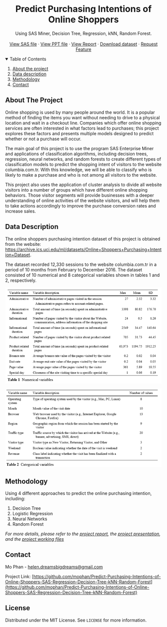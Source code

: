 
<!-- PROJECT SHIELDS -->
<!--
*** I'm using markdown "reference style" links for readability.
*** Reference links are enclosed in brackets [ ] instead of parentheses ( ).
*** See the bottom of this document for the declaration of the reference variables
*** for contributors-url, forks-url, etc. This is an optional, concise syntax you may use.
*** https://www.markdownguide.org/basic-syntax/#reference-style-links
-->



<!-- PROJECT LOGO -->
<br />

  <h1 align="center">Predict Purchasing Intentions of Online Shoppers</h1>

  <p align="center">
    Using SAS Miner, Decision Tree, Regression, kNN, Random Forest. 
    <br />
    <br />
    <a href="https://github.com/othneildrew/Best-README-Template">View SAS file</a>
    ·
    <a href="https://github.com/othneildrew/Best-README-Template/issues">View PPT file</a>
    ·
    <a href="https://github.com/othneildrew/Best-README-Template">View Report</a>
    ·
    <a href="https://github.com/othneildrew/Best-README-Template/issues">Download dataset</a>
    ·
    <a href="https://github.com/othneildrew/Best-README-Template/issues">Request Feature</a>
  </p>
</p>



<!-- TABLE OF CONTENTS -->
<details open="open">
  <summary>Table of Contents</summary>
  <ol>
    <li>
      <a href="#about-the-project">About the project</a>
    </li>
    <li><a href="#data-description">Data description</a></li>
    <li><a href="#methodology">Methodology</a></li>
    <li><a href="#contact">Contact</a></li>
  </ol>
</details>



<!-- ABOUT THE PROJECT -->
## About The Project

Online shopping is used by many people around the world. It is a popular method of finding the items you want without needing to drive to a physical location and wait in a checkout line. Companies which offer online shopping services are often interested in what factors lead to purchases; this project explores these factors and presents multiple models designed to predict whether or not a purchase will occur.

The main goal of this project is to use the program SAS Enterprise Miner and applications of classification algorithms, including decision trees, regression, neural networks, and random forests to create different types of classification models to predict the shopping intent of visitors to the website columbia.com.tr. With this knowledge, we will be able to classify who is likely to make a purchase and who is not among all visitors to the website.

This project also uses the application of cluster analysis to divide all website visitors into a number of groups which have different online shopping behaviors. Those visitor segments will provide businesses with a deeper understanding of online activities of the website visitors, and will help them to take actions accordingly to improve the purchase conversion rates and increase sales. 



<!-- DATA DESCRIPTION -->
## Data Description

The online shoppers purchasing intention dataset of this project is obtained from the website: https://archive.ics.uci.edu/ml/datasets/Online+Shoppers+Purchasing+Intention+Dataset. 

The dataset recorded 12,330 sessions to the website columbia.com.tr in a period of 10 months from February to December 2016. The dataset consisted of 10 numerical and 8 categorical variables shown in tables 1 and 2, respectively. 

![Table of Variables 1][table-1]


![Table of Variables 2][table-2]





<!-- METHODOLOGY -->
## Methodology

Using 4 different approaches to predict the online purchasing intention, including:

1. Decision Tree
2. Logistic Regression
3. Neural Networks
4. Random Forest

_For more details, please refer to the [project report](https://github.com/mophan/Predict-Purchasing-Intentions-of-Online-Shoppers-SAS-Regression-Decision-Tree-kNN-Random-Forest/blob/master/Project-Report.docx), the [project presentation](https://github.com/mophan/Predict-Purchasing-Intentions-of-Online-Shoppers-SAS-Regression-Decision-Tree-kNN-Random-Forest/blob/master/Project-Presentation.pdf), and the [project working files](https://github.com/mophan/Predict-Purchasing-Intentions-of-Online-Shoppers-SAS-Regression-Decision-Tree-kNN-Random-Forest/tree/master/sas-files)_



<!-- CONTACT -->
## Contact

Mo Phan - helen.dreamsbigdreams@gmail.com

Project Link: [https://github.com/mophan/Predict-Purchasing-Intentions-of-Online-Shoppers-SAS-Regression-Decision-Tree-kNN-Random-Forest](https://github.com/mophan/Predict-Purchasing-Intentions-of-Online-Shoppers-SAS-Regression-Decision-Tree-kNN-Random-Forest)


<!-- LICENSE -->
## License

Distributed under the MIT License. See `LICENSE` for more information.



<!-- MARKDOWN LINKS & IMAGES -->
<!-- https://www.markdownguide.org/basic-syntax/#reference-style-links -->
[license-shield]: https://img.shields.io/github/license/othneildrew/Best-README-Template.svg?style=for-the-badge
[license-url]: https://github.com/othneildrew/Best-README-Template/blob/master/LICENSE.txt
[linkedin-shield]: https://img.shields.io/badge/-LinkedIn-black.svg?style=for-the-badge&logo=linkedin&colorB=555
[linkedin-url]: https://linkedin.com/in/othneildrew
[table-1]: images/table-1.png
[table-2]: images/table-2.png
